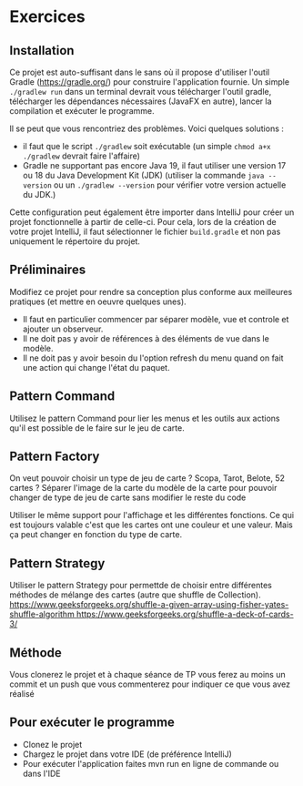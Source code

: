 # Exercices

## Installation

Ce projet est auto-suffisant dans le sans où il propose d'utiliser l'outil Gradle (https://gradle.org/) pour construire l'application fournie.
Un simple `./gradlew run` dans un terminal devrait vous télécharger l'outil gradle, télécharger les dépendances nécessaires (JavaFX en autre), lancer la compilation et exécuter le programme. 

Il se peut que vous rencontriez des problèmes. Voici quelques solutions :
- il faut que le script `./gradlew` soit exécutable (un simple `chmod a+x ./gradlew` devrait faire l'affaire)
- Gradle ne supportant pas encore Java 19, il faut utiliser une version 17 ou 18 du Java Development Kit (JDK) (utiliser la commande `java --version` ou un `./gradlew --version` pour vérifier votre version actuelle du JDK.)

Cette configuration peut également être importer dans IntelliJ pour créer un projet fonctionnelle à partir de celle-ci. Pour cela, lors de la création de votre projet IntelliJ, il faut sélectionner le fichier `build.gradle` et non pas uniquement le répertoire du projet.


## Préliminaires

Modifiez ce projet pour rendre sa conception plus conforme aux meilleures pratiques (et mettre en oeuvre quelques unes). 

* Il faut en particulier commencer par séparer modèle, vue et controle et ajouter un observeur. 
* Il ne doit pas y avoir de références à des éléments de vue dans le modèle.
* Il ne doit pas y avoir besoin du l'option refresh du menu quand on fait une action qui change l'état du paquet.

## Pattern Command
Utilisez le pattern Command pour lier les menus et les outils aux actions qu'il est possible de le faire sur le jeu de carte.

## Pattern Factory
On veut pouvoir choisir un type de jeu de carte ? Scopa, Tarot, Belote, 52 cartes ?
Séparer l'image de la carte du modèle de la carte pour pouvoir changer de type de jeu de carte sans modifier le reste du code

Utiliser le même support pour l'affichage et les différentes fonctions. Ce qui est toujours valable c'est que les cartes
ont une couleur et une valeur. Mais ça peut changer en fonction du type de carte.

## Pattern Strategy
Utiliser le pattern Strategy pour permettde de choisir entre différentes méthodes de mélange des cartes (autre que shuffle de Collection).
[https://www.geeksforgeeks.org/shuffle-a-given-array-using-fisher-yates-shuffle-algorithm
](https://www.geeksforgeeks.org/shuffle-a-given-array-using-fisher-yates-shuffle-algorithm/?ref=rp)
[https://www.geeksforgeeks.org/shuffle-a-deck-of-cards-3/
](https://www.geeksforgeeks.org/shuffle-a-deck-of-cards-3/)


## Méthode

Vous clonerez le projet et à chaque séance de TP vous ferez au moins un commit et un push que vous commenterez pour indiquer ce que vous avez réalisé

## Pour exécuter le programme
* Clonez le projet
* Chargez le projet dans votre IDE (de préférence IntelliJ)
* Pour exécuter l'application faites mvn run en ligne de commande ou dans l'IDE




